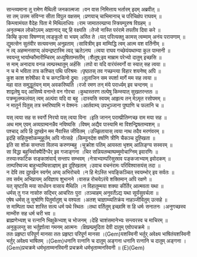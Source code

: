 

  
सान्त्व्यमाना तु रामेण मैथिली जनकात्मजा ।वन वास निमित्ताय भर्तारम् इदम् अब्रवीत्  ॥   
सा तम् उत्तम संविग्ना सीता विपुल वक्षसम् ।प्रणयाच् चाभिमानाच् च परिचिक्षेप राघवम्  ॥   
किम्त्वामंयत वैदेहः पिता मे मिथिलाधिपः ।राम जामातरम्प्राप्य स्त्रियम्पुरुष विग्रहम्  ॥   
अनृतम्बल लोकोऽयम् अज्ञानाद् यद्द् हि वक्ष्यति ।तेजो नास्ति परंरामे तपतीव दिवा करे  ॥   
किम्हि कृत्वा विषण्णस् त्वङ्कुतो वा भयम् अस्ति ते ।यत् परित्यक्तु कामस् त्वम्माम् अनंय परायणाम्  ॥   
द्युमत्सेन सुतंवीर सत्यवन्तम् अनुव्रताम् ।सावित्रीम् इव माम्विद्धि त्वम् आत्म वश वर्तिनीम्  ॥   
न त्व् अहम्मनसाप्य् अंयन्द्रष्टास्मि त्वद् ऋतेऽनघ ।त्वया राघव गच्छेयंयथाम्या कुल पाम्सनी  ॥   
स्वयन्तु भार्याम्कौमारीम्चिरम् अध्युषिताम्सतीम् ।शैलूष;इव माम्राम परेभ्यो दातुम् इच्छसि  ॥   
स माम् अनादाय वनन्न त्वम्प्रस्थातुम् अर्हसि ।तपो वा यदि वारंयंस्वर्गो वा स्यात् सह त्वया  ॥   
न च मे भविता तत्र कश्चित् पथि परिश्रमः ।पृष्ठतस् तव गच्छन्त्या विहार शयनेष्व् अपि  ॥   
कुश काश शरेषीका ये च कण्टकिनो द्रुमाः ।तूलाजिन सम स्पर्शा मार्गे मम सह त्वया  ॥   
महा वात समुद्धूतंयन् माम् अवकरिष्यति ।रजो रमण तन् मंये परार्ध्यम् इव चन्दनम्  ॥   
शाद्वलेषु यद् आसिष्ये वनान्ते वन गोरचा ।कुथास्तरण तल्पेषु किम्स्यात् सुखतरन्ततः  ॥   
पत्रम्मूलम्फलंयत् त्वम् अल्पंवा यदि वा बहु ।दास्यसि स्वयम् आहृत्य तन् मेऽमृत रसोपमम्  ॥   
न मातुर्न पितुस् तत्र स्मरिष्यामि न वेश्मनः ।आर्तवाम्य् उपभुञ्जाना पुष्पाणि च फलानि च  ॥   
  
यस् त्वया सह स स्वर्गो निरयो यस् त्वया विना ।इति जानन् पराम्प्रीतिम्गच्छ राम मया सह  ॥   
अथ माम् एवम् अव्यग्राम्वनन्नैव नयिष्यसि ।विषम् अद्यैव पास्यामि मा विशन्द्विषताम्वशम्  ॥   
पश्चाद् अपि हि दुह्खेन मम नैवास्ति जीवितम् ।उज्झितायास् त्वया नाथ तदैव मरणंवरम्  ॥   
इदंहि सहितुम्शोकम्मुहूर्तम् अपि नोत्सहे ।किम्पुनर्दश वर्षाणि त्रीणि चैकञ्च दुह्खिता  ॥   
इति सा शोक सन्तप्ता विलप्य करुणम्बहु ।चुक्रोश पतिम् आयस्ता भृशम् आलिङ्ग्य सस्वरम्  ॥   
सा विद्धा बहुभिर्वाक्यैर्दिग्धैर् इव गजाङ्गना ।चिर सन्नियतम्बाष्पम्मुमोचाग्निम् इवारणिः  ॥   
तस्याःस्फटिक सङ्काशंवार्य् सन्ताप सम्भवम् ।नेत्राभ्याम्परिसुस्राव पङ्कजाभ्याम् इवोदकम्  ॥   
ताम्परिष्वज्य बाहुभ्याम्विसञ्ज्ञाम् इव दुह्खिताम् ।उवाच वचनंरामः परिविश्वासयंस् तदा  ॥   
न देवि तव दुह्खेन स्वर्गम् अप्य् अभिरोचये ।न हि मेऽस्ति भयङ्किञ्चित् स्वयम्भोर् इव सर्वतः  ॥   
तव सर्वम् अभिप्रायम् अविज्ञाय शुभानने ।वासन्न रोचयेऽरंये शक्तिमान् अपि रक्षणे  ॥   
यत् सृष्टासि मया सार्धंवन वासाय मैथिलि ।न विहातुम्मया शक्या कीर्तिर् आत्मवता यथा  ॥   
धर्मस् तु गज नासोरु सद्भिर् आचरितः पुरा ।तञ्चाहम् अनुवर्तेऽद्य यथा सूर्यंसुवर्चला  ॥   
एषेष धर्मस् तु सुश्रोणि पितुर्मातुश् च वश्यता ।अतश् चाज्ञाम्व्यतिक्रंय नाहञ्जीवितुम् उत्सहे  ॥   
स माम्पिता यथा शास्ति सत्य धर्म पथे स्थितः ।तथा वर्तितुम् इच्छामि स हि धर्मः सनातनः ।अनुगच्छस्व माम्भीरु सह धर्म चरी भव  ॥   
ब्राह्मणेभ्यश् च रत्नानि भिक्षुकेभ्यश् च भोजनम् ।देहि चाशंसमानेभ्यः सन्त्वरस्व च माचिरम्  ॥   
अनुकूलन्तु सा भर्तुर्ज्ञात्वा गमनम् आत्मनः ।क्षिप्रम्प्रमुदिता देवी दातुम् एवोपचक्रमे  ॥   
ततः प्रहृष्टा परिपूर्ण मानसा ततः प्रहृष्टा परिपूर्ण मानसा ।(Gem)यशस्विनी भर्तुर् अवेक्ष्य भाषितंयशस्विनी भर्तुर् अवेक्ष्य भाषितम् ।(Gem)धनानि रत्नानि च दातुम् अङ्गना धनानि रत्नानि च दातुम् अङ्गना ।(Gem)प्रचक्रमे धर्मभृताम्मनस्विनी प्रचक्रमे धर्मभृताम्मनस्विनी  ॥ (E)(Gem)  
